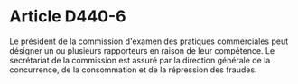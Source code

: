 # Article D440-6

Le président de la commission d'examen des pratiques commerciales peut désigner un ou plusieurs rapporteurs en raison de leur compétence.   Le secrétariat de la commission est assuré par la direction générale de la concurrence, de la consommation et de la répression des fraudes.